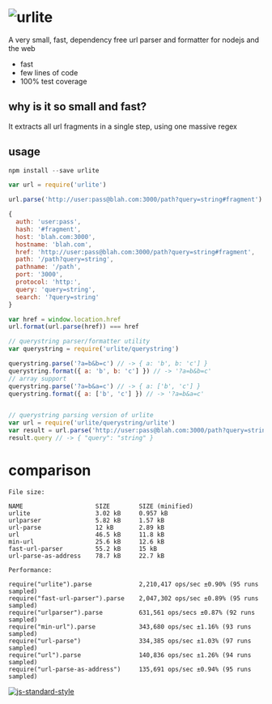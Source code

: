 # ![urlite](https://cloud.githubusercontent.com/assets/640611/11125144/30a12ab0-8960-11e5-91ba-dfb682572a6c.png)

A very small, fast, dependency free url parser and formatter for nodejs and the web

- fast
- few lines of code
- 100% test coverage

## why is it so small and fast?
It extracts all url fragments in a single step, using one massive regex

## usage
```js
npm install --save urlite

var url = require('urlite')

url.parse('http://user:pass@blah.com:3000/path?query=string#fragment')

{
  auth: 'user:pass',
  hash: '#fragment',
  host: 'blah.com:3000',
  hostname: 'blah.com',
  href: 'http://user:pass@blah.com:3000/path?query=string#fragment',
  path: '/path?query=string',
  pathname: '/path',
  port: '3000',
  protocol: 'http:',
  query: 'query=string',
  search: '?query=string'
}

var href = window.location.href
url.format(url.parse(href)) === href

// querystring parser/formatter utility
var querystring = require('urlite/querystring')

querystring.parse('?a=b&b=c') // -> { a: 'b', b: 'c'] }
querystring.format({ a: 'b', b: 'c'] }) // -> '?a=b&b=c'
// array support
querystring.parse('?a=b&a=c') // -> { a: ['b', 'c'] }
querystring.format({ a: ['b', 'c'] }) // -> '?a=b&a=c'


// querystring parsing version of urlite
var url = require('urlite/querystring/urlite')
var result = url.parse('http://user:pass@blah.com:3000/path?query=string#fragment')
result.query // -> { "query": "string" }
```

# comparison
```
File size:

NAME                    SIZE        SIZE (minified)
urlite                  3.02 kB     0.957 kB
urlparser               5.82 kB     1.57 kB
url-parse               12 kB       2.89 kB
url                     46.5 kB     11.8 kB
min-url                 25.6 kB     12.6 kB
fast-url-parser         55.2 kB     15 kB
url-parse-as-address    78.7 kB     22.7 kB
```

```
Performance:

require("urlite").parse             2,210,417 ops/sec ±0.90% (95 runs sampled)
require("fast-url-parser").parse    2,047,302 ops/sec ±0.89% (95 runs sampled)
require("urlparser").parse          631,561 ops/secs ±0.87% (92 runs sampled)
require("min-url").parse            343,680 ops/sec ±1.16% (93 runs sampled)
require("url-parse")                334,385 ops/sec ±1.03% (97 runs sampled)
require("url").parse                140,836 ops/sec ±1.26% (94 runs sampled)
require("url-parse-as-address")     135,691 ops/sec ±0.94% (95 runs sampled)
```

[![js-standard-style](https://cdn.rawgit.com/feross/standard/master/badge.svg)](https://github.com/feross/standard)
